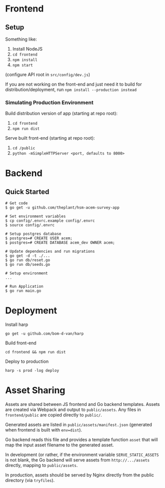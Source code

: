 # Frontend

## Setup

Something like:

1. Install NodeJS
2. `cd frontend`
2. `npm install`
3. `npm start`

(configure API root in `src/config/dev.js`)

If you are not working on the front-end and just need it to build for distribution/deployment, run `npm install --production instead`

### Simulating Production Environment

Build distribution version of app (starting at repo root):

1. `cd frontend`
2. `npm run dist`

Serve built front-end (starting at repo root):

1. `cd /public`
2. `python -mSimpleHTTPServer <port, defaults to 8000>`

# Backend

## Quick Started

    # Get code
    $ go get -u github.com/theplant/hsm-acem-survey-app
    
    # Set environment variables
    $ cp config/.envrc.example config/.envrc
    $ source config/.envrc
    
    # Setup postgres database
    $ postgres=# CREATE USER acem;
    $ postgres=# CREATE DATABASE acem_dev OWNER acem;
    
    # Update dependencies and run migrations
    $ go get -d -t ./...
    $ go run db/reset.go
    $ go run db/seeds.go

    # Setup environment
    ...
    
    # Run Application
    $ go run main.go

# Deployment

Install harp

    go get -u github.com/bom-d-van/harp

Build front-end

    cd frontend && npm run dist

Deploy to production

    harp -s prod -log deploy

# Asset Sharing

Assets are shared between JS frontend and Go backend templates. Assets
are created via Webpack and output to `public/assets`. Any files in
`frontend/public` are copied directly to `public/`.

Generated assets are listed in `public/assets/manifest.json`
(generated when frontend is built with `env=dist`).

Go backend reads this file and provides a template function `asset`
that will map the input asset filename to the generated asset.

In development (or rather, if the environment variable
`SERVE_STATIC_ASSETS` is not blank, the Go backend will serve assets
from `http://.../assets` directly, mapping to `public/assets`.

In production, assets should be served by Nginx directly from the
public directory (via `tryfiles`).
